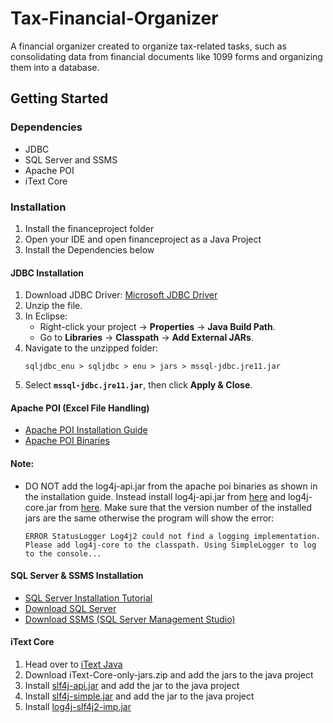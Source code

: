 # Tax-Financial-Organizer
A financial organizer created to organize tax-related tasks, such as consolidating data from financial documents like 1099 forms and organizing them into a database.

## Getting Started

### Dependencies

+ JDBC
+ SQL Server and SSMS
+ Apache POI
+ iText Core

### Installation

1. Install the financeproject folder
2. Open your IDE and open financeproject as a Java Project
3. Install the Dependencies below

#### **JDBC Installation**  
1. Download JDBC Driver: [Microsoft JDBC Driver](https://go.microsoft.com/fwlink/?linkid=2310306)  
2. Unzip the file.  
3. In Eclipse:  
   - Right-click your project → **Properties** → **Java Build Path**.  
   - Go to **Libraries** → **Classpath** → **Add External JARs**.  
4. Navigate to the unzipped folder:  
   ```
   sqljdbc_enu > sqljdbc > enu > jars > mssql-jdbc.jre11.jar
   ```  
5. Select **`mssql-jdbc.jre11.jar`**, then click **Apply & Close**.  

#### **Apache POI (Excel File Handling)**  
- [Apache POI Installation Guide](https://www.youtube.com/watch?app=desktop&v=tJZWGSa2Dhg)  
- [Apache POI Binaries](https://archive.apache.org/dist/poi/release/bin/)

#### **Note:**
- DO NOT add the log4j-api.jar from the apache poi binaries as shown in the installation guide. Instead install log4j-api.jar from [here](https://mvnrepository.com/artifact/org.apache.logging.log4j/log4j-api) and log4j-core.jar from [here](https://mvnrepository.com/artifact/org.apache.logging.log4j/log4j-core). Make sure that the version number of the installed jars are the same otherwise the program will show the error:
   ```
   ERROR StatusLogger Log4j2 could not find a logging implementation. Please add log4j-core to the classpath. Using SimpleLogger to log to the console...
   ```

#### **SQL Server & SSMS Installation**  
- [SQL Server Installation Tutorial](https://www.youtube.com/watch?v=dPs7BQ4Zx_Q)  
- [Download SQL Server](https://www.microsoft.com/en-us/sql-server/sql-server-downloads)  
- [Download SSMS (SQL Server Management Studio)](https://aka.ms/ssmsfullsetup)

#### **iText Core**
1. Head over to [iText Java](https://github.com/itext/itext-java/releases)
2. Download iText-Core-only-jars.zip and add the jars to the java project
3. Install [slf4j-api.jar](https://mvnrepository.com/artifact/org.slf4j/slf4j-api) and add the jar to the java project
4. Install [slf4j-simple.jar](https://mvnrepository.com/artifact/org.slf4j/slf4j-simple) and add the jar to the java project
5. Install [log4j-slf4j2-imp.jar](https://mvnrepository.com/artifact/org.apache.logging.log4j/log4j-slf4j2-impl)

